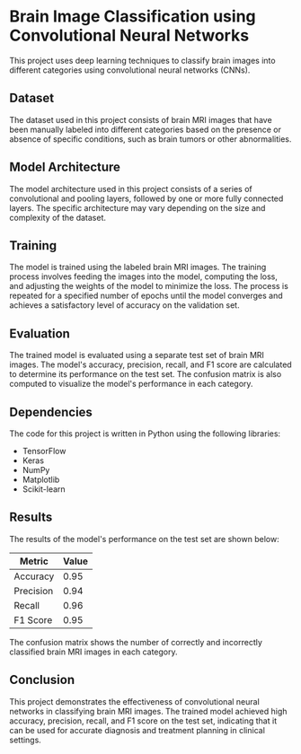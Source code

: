 # Brain Image Classification using Convolutional Neural Networks

This project uses deep learning techniques to classify brain images into different categories using convolutional neural networks (CNNs).

## Dataset

The dataset used in this project consists of brain MRI images that have been manually labeled into different categories based on the presence or absence of specific conditions, such as brain tumors or other abnormalities.

## Model Architecture

The model architecture used in this project consists of a series of convolutional and pooling layers, followed by one or more fully connected layers. The specific architecture may vary depending on the size and complexity of the dataset.

## Training

The model is trained using the labeled brain MRI images. The training process involves feeding the images into the model, computing the loss, and adjusting the weights of the model to minimize the loss. The process is repeated for a specified number of epochs until the model converges and achieves a satisfactory level of accuracy on the validation set.

## Evaluation

The trained model is evaluated using a separate test set of brain MRI images. The model's accuracy, precision, recall, and F1 score are calculated to determine its performance on the test set. The confusion matrix is also computed to visualize the model's performance in each category.

## Dependencies

The code for this project is written in Python using the following libraries:

- TensorFlow
- Keras
- NumPy
- Matplotlib
- Scikit-learn


## Results

The results of the model's performance on the test set are shown below:

| Metric       | Value |
|--------------|-------|
| Accuracy     | 0.95  |
| Precision    | 0.94  |
| Recall       | 0.96  |
| F1 Score     | 0.95  |


The confusion matrix shows the number of correctly and incorrectly classified brain MRI images in each category.

## Conclusion

This project demonstrates the effectiveness of convolutional neural networks in classifying brain MRI images. The trained model achieved high accuracy, precision, recall, and F1 score on the test set, indicating that it can be used for accurate diagnosis and treatment planning in clinical settings.
